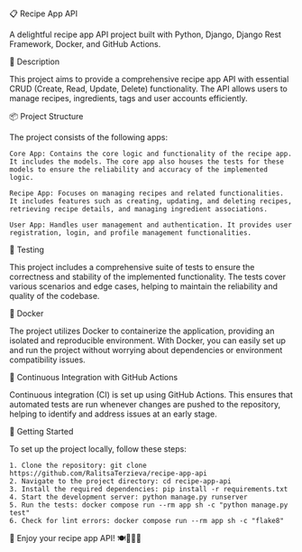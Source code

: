 📋 Recipe App API

A delightful recipe app API project built with Python, Django, Django Rest Framework, Docker, and GitHub Actions.

📝 Description

This project aims to provide a comprehensive recipe app API with essential CRUD (Create, Read, Update, Delete) functionality. The API allows users to manage recipes, ingredients, tags and user accounts efficiently.

📦 Project Structure

The project consists of the following apps:

    Core App: Contains the core logic and functionality of the recipe app. It includes the models. The core app also houses the tests for these models to ensure the reliability and accuracy of the implemented logic.

    Recipe App: Focuses on managing recipes and related functionalities. It includes features such as creating, updating, and deleting recipes, retrieving recipe details, and managing ingredient associations.

    User App: Handles user management and authentication. It provides user registration, login, and profile management functionalities.

🧪 Testing

This project includes a comprehensive suite of tests to ensure the correctness and stability of the implemented functionality. The tests cover various scenarios and edge cases, helping to maintain the reliability and quality of the codebase.

🐳 Docker

The project utilizes Docker to containerize the application, providing an isolated and reproducible environment. With Docker, you can easily set up and run the project without worrying about dependencies or environment compatibility issues.

🔧 Continuous Integration with GitHub Actions

Continuous integration (CI) is set up using GitHub Actions. This ensures that automated tests are run whenever changes are pushed to the repository, helping to identify and address issues at an early stage.

🚀 Getting Started

To set up the project locally, follow these steps:

    1. Clone the repository: git clone https://github.com/RalitsaTerzieva/recipe-app-api
    2. Navigate to the project directory: cd recipe-app-api
    3. Install the required dependencies: pip install -r requirements.txt
    4. Start the development server: python manage.py runserver
    5. Run the tests: docker compose run --rm app sh -c "python manage.py test"
    6. Check for lint errors: docker compose run --rm app sh -c "flake8"


🌟 Enjoy your recipe app API! 🍽️👨‍🍳🌿
